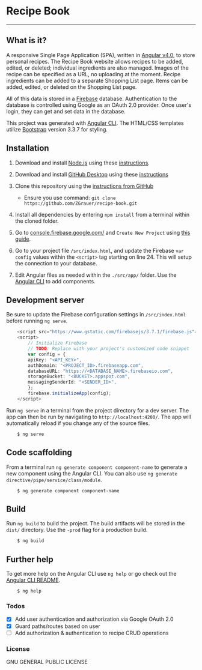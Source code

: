 # Recipe Book
----

## What is it?
A responsive Single Page Application (SPA), written in [Angular v4.0](https://angular.io/), to store personal recipes. The Recipe Book website allows recipes to be added, edited, or deleted; individual ingredients are also managed. Images of the recipe can be specified as a URL, no uploading at the moment.  Recipe ingredients can be added to a separate Shopping List page.  Items can be added, edited, or deleted on the Shopping List page.

All of this data is stored in a [Firebase](https://firebase.google.com/) database. Authentication to the database is controlled using Google as an OAuth 2.0 provider.  Once user's login, they can get and set data in the database.

This project was generated with [Angular CLI](https://github.com/angular/angular-cli). The HTML/CSS templates utilize [Bootstrap](http://getbootstrap.com/) version 3.3.7 for styling.

## Installation
1. Download and install [Node.js](https://nodejs.org/en/download/) using these [instructions](https://docs.npmjs.com/getting-started/installing-node).
2. Download and install [GitHub Desktop](https://help.github.com/articles/set-up-git/) using these [instructions](https://help.github.com/articles/set-up-git/)
3. Clone this repository using the [instructions from GitHub](https://help.github.com/articles/cloning-a-repository/)
    * Ensure you use command:
        `git clone https://github.com/ZGrauer/recipe-book.git`

4. Install all dependencies by entering `npm install` from a terminal within the cloned folder.
5. Go to [console.firebase.google.com/](https://console.firebase.google.com/) and `Create New Project` using [this guide](https://firebase.google.com/docs/web/setup).
6. Go to your project file `/src/index.html`, and update the Firebase `var config` values within the `<script>` tag starting on line 24.  This will setup the connection to your database.
7. Edit Angular files as needed within the `./src/app/` folder.  Use the [Angular CLI](https://cli.angular.io/) to add components.

## Development server
Be sure to update the Firebase configuration settings in `/src/index.html` before running `ng serve`.

```TypeScript
    <script src="https://www.gstatic.com/firebasejs/3.7.1/firebase.js"></script>
    <script>
        // Initialize Firebase
        // TODO: Replace with your project's customized code snippet
        var config = {
        apiKey: "<API_KEY>",
        authDomain: "<PROJECT_ID>.firebaseapp.com",
        databaseURL: "https://<DATABASE_NAME>.firebaseio.com",
        storageBucket: "<BUCKET>.appspot.com",
        messagingSenderId: "<SENDER_ID>",
        };
        firebase.initializeApp(config);
    </script>
```

Run `ng serve` in a terminal from the project directory for a dev server. The app can then be run by navigating to `http://localhost:4200/`. The app will automatically reload if you change any of the source files.

```Shell
    $ ng serve
```

## Code scaffolding

From a terminal run `ng generate component component-name` to generate a new component using the Angular CLI. You can also use `ng generate directive/pipe/service/class/module`.

```Shell
    $ ng generate component component-name
```

## Build

Run `ng build` to build the project. The build artifacts will be stored in the `dist/` directory. Use the `-prod` flag for a production build.

```Shell
    $ ng build
```

## Further help

To get more help on the Angular CLI use `ng help` or go check out the [Angular CLI README](https://github.com/angular/angular-cli/blob/master/README.md).

```Shell
    $ ng help
```

### Todos
- [X] Add user authentication and authorization via Google OAuth 2.0
- [X] Guard paths/routes based on user
- [ ] Add authorization & authentication to recipe CRUD operations

### License
GNU GENERAL PUBLIC LICENSE
